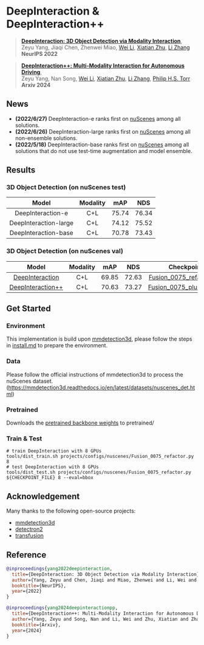 # DeepInteraction & DeepInteraction++
> [**DeepInteraction: 3D Object Detection via Modality Interaction**](https://arxiv.org/abs/2208.11112),            
> Zeyu Yang, Jiaqi Chen, Zhenwei Miao, [Wei Li](https://weivision.github.io/), [Xiatian Zhu](https://xiatian-zhu.github.io), [Li Zhang](https://lzrobots.github.io)\
> **NeurIPS 2022**

> [**DeepInteraction++: Multi-Modality Interaction for Autonomous Driving**](https://arxiv.org/abs/2408.05075),            
> Zeyu Yang, Nan Song, [Wei Li](https://weivision.github.io/), [Xiatian Zhu](https://xiatian-zhu.github.io), [Li Zhang](https://lzrobots.github.io), [Philip H.S. Torr](https://torrvision.com/index.html)\
> **Arxiv 2024**

## News

- **(2022/6/27)** DeepInteraction-e ranks first on [nuScenes](https://nuscenes.org/object-detection?externalData=all&mapData=all&modalities=Any) among all solutions.
- **(2022/6/26)** DeepInteraction-large ranks first on [nuScenes](https://nuscenes.org/object-detection?externalData=all&mapData=all&modalities=Any) among all non-ensemble solutions.
- **(2022/5/18)** DeepInteraction-base ranks first on [nuScenes](https://nuscenes.org/object-detection?externalData=all&mapData=all&modalities=Any) among all solutions that do not use test-time augmentation and model ensemble.


## Results

### 3D Object Detection (on nuScenes test)

|   Model   | Modality | mAP  | NDS  |
| :-------: | :------: | :--: | :--: |
| DeepInteraction-e |   C+L    | 75.74 | 76.34 |
| DeepInteraction-large |   C+L    | 74.12 | 75.52 |
| DeepInteraction-base |   C+L    | 70.78 | 73.43 |

### 3D Object Detection (on nuScenes val)

|   Model   | Modality | mAP  | NDS  | Checkpoint |
| :-------: | :------: | :--: | :--: | :--------: |
| [DeepInteraction](projects/configs/nuscenes/Fusion_0075_refactor.py) |   C+L    | 69.85 | 72.63 | [Fusion_0075_refactor.pth](https://drive.google.com/file/d/1M5eUlXZ8HJ--J53y0FoAHn1QpZGowsdc/view?usp=sharing) |
| [DeepInteraction++](projects/configs/nuscenes/Fusion_0075_plusplus.py) |   C+L    | 70.63 | 73.27 | [Fusion_0075_plusplus.pth](https://drive.google.com/file/d/1gryGeqNA0wj6C-n-k7Be5ibJ02KVSfVH/view?usp=sharing) |

## Get Started

### Environment
This implementation is build upon [mmdetection3d](https://github.com/open-mmlab/mmdetection3d), please follow the steps in [install.md](./install.md) to prepare the environment.

### Data
Please follow the official instructions of mmdetection3d to process the nuScenes dataset.(https://mmdetection3d.readthedocs.io/en/latest/datasets/nuscenes_det.html)

### Pretrained
Downloads the [pretrained backbone weights](https://drive.google.com/drive/folders/1uUCpdZsi7X_IVNv9czEfFUNY3v4gGnlY?usp=sharing) to pretrained/ 

### Train & Test
```shell
# train DeepInteraction with 8 GPUs
tools/dist_train.sh projects/configs/nuscenes/Fusion_0075_refactor.py 8
# test DeepInteraction with 8 GPUs
tools/dist_test.sh projects/configs/nuscenes/Fusion_0075_refactor.py ${CHECKPOINT_FILE} 8 --eval=bbox
```

## Acknowledgement
Many thanks to the following open-source projects:
* [mmdetection3d](https://github.com/open-mmlab/mmdetection3d)
* [detectron2](https://github.com/facebookresearch/detectron2)  
* [transfusion](https://github.com/XuyangBai/TransFusion)


## Reference

```bibtex
@inproceedings{yang2022deepinteraction,
  title={DeepInteraction: 3D Object Detection via Modality Interaction},
  author={Yang, Zeyu and Chen, Jiaqi and Miao, Zhenwei and Li, Wei and Zhu, Xiatian and Zhang, Li},
  booktitle={NeurIPS},
  year={2022}
}
```

```bibtex
@inproceedings{yang2024deepinteractionpp,
  title={DeepInteraction++: Multi-Modality Interaction for Autonomous Driving},
  author={Yang, Zeyu and Song, Nan and Li, Wei and Zhu, Xiatian and Zhang, Li and Philip H.S.},
  booktitle={Arxiv},
  year={2024}
}
```
